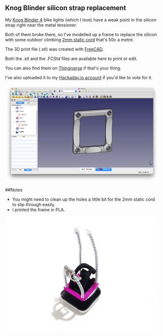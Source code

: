 Knog Blinder silicon strap replacement
--------------------------------------

My [Knog Blinder 4](http://www.knog.com.au/bike/lights/be-seen-bike-lights/blinder-4.html) bike lights (which I love) have a weak point in the silicon strap right near the metal tensioner. 

Both of them broke there, so I've modelled up a frame to replace the silicon with some outdoor climbing [2mm static cord](http://www.soc.com.au/products/1643157/2193065) that's 50c a metre.

The 3D print file (.stl) was created with [FreeCAD](http://www.freecadweb.org).

Both the .stl and the .FCStd files are available here to print or edit.

You can also find them on [Thingiverse](http://www.thingiverse.com/thing:1562549) if that's your thing.

I've also uploaded it to my [Hackaday.io account](https://hackaday.io/project/11852-knog-blinder-bike-light-fix) if you'd like to vote for it.

![image](images/freecad.png)

##Notes

* You might need to clean up the holes a little bit for the 2mm static cord to slip through easily.
* I printed the frame in PLA.

![image](images/IMG_4746.jpg)
